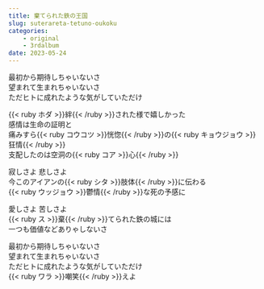 ```yaml
---
title: 棄てられた鉄の王国
slug: suterareta-tetuno-oukoku
categories:
    - original
    - 3rdalbum
date: 2023-05-24
---
```


最初から期待しちゃいないさ  
望まれて生まれちゃいないさ  
ただヒトに成れたような気がしていただけ  

{{< ruby ホダ >}}絆{{< /ruby >}}された様で嬉しかった  
感情は生命の証明と  
痛みすら{{< ruby コウコツ >}}恍惚{{< /ruby >}}の{{< ruby キョウジョウ >}}狂情{{< /ruby >}}  
支配したのは空洞の{{< ruby コア >}}心{{< /ruby >}}  

寂しさよ 悲しさよ  
今このアイアンの{{< ruby シタ >}}肢体{{< /ruby >}}に伝わる  
{{< ruby ウッジョウ >}}鬱情{{< /ruby >}}な死の予感に  

愛しさよ 苦しさよ  
{{< ruby ス >}}棄{{< /ruby >}}てられた鉄の城には  
一つも価値などありゃしないさ  

最初から期待しちゃいないさ  
望まれて生まれちゃいないさ  
ただヒトに成れたような気がしていただけ  
{{< ruby ワラ >}}嘲笑{{< /ruby >}}えよ  
